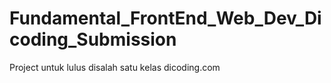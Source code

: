 # Fundamental_FrontEnd_Web_Dev_Dicoding_Submission
Project untuk lulus disalah satu kelas dicoding.com
